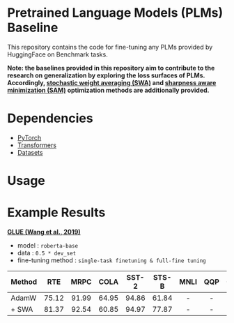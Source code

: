 # Pretrained Language Models (PLMs) Baseline
This repository contains the code for fine-tuning any PLMs provided by HuggingFace on Benchmark tasks.

<b>Note: the baselines provided in this repository aim to contribute to the research on generalization by exploring the loss surfaces of PLMs. Accordingly, [stochastic weight averaging (SWA)](https://arxiv.org/abs/1803.05407) and [sharpness aware minimization (SAM)](https://arxiv.org/abs/2010.01412) optimization methods are additionally provided.</b>

# Dependencies
* [PyTorch](http://pytorch.org/)
* [Transformers](https://huggingface.co/docs/transformers/)
* [Datasets](https://huggingface.co/docs/datasets/)

# Usage

# Example Results

**[GLUE (Wang et al., 2019)](https://gluebenchmark.com/)**

* model : `roberta-base`
* data  : `0.5 * dev_set`
* fine-tuning method : `single-task finetuning & full-fine tuning`

| Method             | RTE    | MRPC   | COLA   | SST-2  | STS-B | MNLI | QQP  | QNLI
| :-                 | :-:    | :-:    | :-:    | :-:    | :-:   | :-:  | :-:  | :-:
| AdamW              | 75.12  | 91.99  | 64.95  | 94.86  | 61.84 |  -   |  -   |  -
| + SWA              | 81.37  | 92.54  | 60.85  | 94.97  | 77.87 |  -   |  -   |  -
